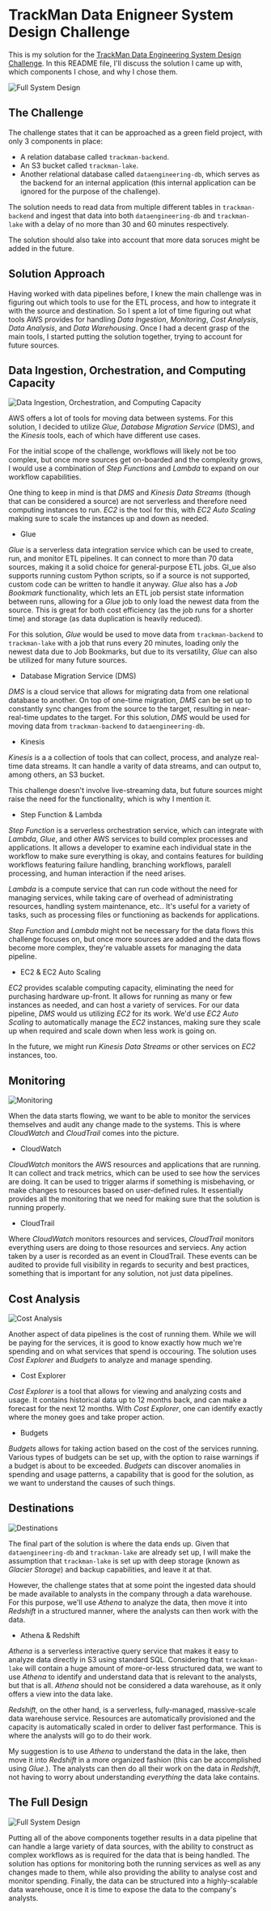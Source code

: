 # TrackMan Data Enigneer System Design Challenge

This is my solution for the [TrackMan Data Engineering System Design Challenge](http://designchallenge.trackmandata.com/). In this README file, I'll discuss the solution I came up with, which components I chose, and why I chose them.

![Full System Design](/images/01_Design_Full.jpg)

## The Challenge

The challenge states that it can be approached as a green field project, with only 3 components in place:

* A relation database called `trackman-backend`.
* An S3 bucket called `trackman-lake`.
* Another relational database called `dataengineering-db`, which serves as the backend for an internal application (this internal application can be ignored for the purpose of the challenge).

The solution needs to read data from multiple different tables in `trackman-backend` and ingest that data into both `dataengineering-db` and `trackman-lake` with a delay of no more than 30 and 60 minutes respectively.

The solution should also take into account that more data soruces might be added in the future.

## Solution Approach

Having worked with data pipelines before, I knew the main challenge was in figuring out which tools to use for the ETL process, and how to integrate it with the source and destination. So I spent a lot of time figuring out what tools AWS provides for handling _Data Ingestion_, _Monitoring_, _Cost Analysis_, _Data Analysis_, and _Data Warehousing_. Once I had a decent grasp of the main tools, I started putting the solution together, trying to account for future sources.

## Data Ingestion, Orchestration, and Computing Capacity

![Data Ingestion, Orchestration, and Computing Capacity](/images/02_Ingestion_Orchestration_Computing.jpg)

AWS offers a lot of tools for moving data between systems. For this solution, I decided to utilize _Glue_, _Database Migration Service_ (DMS), and the _Kinesis_ tools, each of which have different use cases.

For the initial scope of the challenge, workflows will likely not be too complex, but once more sources get on-boarded and the complexity grows, I would use a combination of _Step Functions_ and _Lambda_ to expand on our workflow capabilities.

One thing to keep in mind is that _DMS_ and _Kinesis Data Streams_ (though that can be considered a source) are not serverless and therefore need computing instances to run. _EC2_ is the tool for this, with _EC2 Auto Scaling_ making sure to scale the instances up and down as needed.

* Glue

_Glue_ is a serverless data integration service which can be used to create, run, and monitor ETL pipelines. It can connect to more than 70 data sources, making it a solid choice for general-purpose ETL jobs. Gl_ue also supports running custom Python scripts, so if a source is not supported, custom code can be written to handle it anyway. _Glue_ also has a _Job Bookmark_ functionality, which lets an ETL job persist state information between runs, allowing for a _Glue_ job to only load the newest data from the source. This is great for both cost efficiency (as the job runs for a shorter time) and storage (as data duplication is heavily reduced).

For this solution, _Glue_ would be used to move data from `trackman-backend` to `trackman-lake` with a job that runs every 20 minutes, loading only the newest data due to Job Bookmarks, but due to its versatility, _Glue_ can also be utilized for many future sources.

* Database Migration Service (DMS)

_DMS_ is a cloud service that allows for migrating data from one relational database to another. On top of one-time migration, _DMS_ can be set up to constantly sync changes from the source to the target, resulting in near-real-time updates to the target. For this solution, _DMS_ would be used for moving data from `trackman-backend` to `dataengineering-db`.

* Kinesis

_Kinesis_ is a a collection of tools that can collect, process, and analyze real-time data streams. It can handle a varity of data streams, and can output to, among others, an S3 bucket.

This challenge doesn't involve live-streaming data, but future sources might raise the need for the functionality, which is why I mention it.

* Step Function & Lambda

_Step Function_ is a serverless orchestration service, which can integrate with _Lambda_, _Glue_, and other AWS services to build complex processes and applications. It allows a developer to examine each individual state in the workflow to make sure everything is okay, and contains features for building workflows featuring failure handling, branching workflows, paralell processing, and human interaction if the need arises.

_Lambda_ is a compute service that can run code without the need for managing services, while taking care of overhead of administrating resources, handling system maintenance, etc.. It's useful for a variety of tasks, such as processing files or functioning as backends for applications.

_Step Function_ and _Lambda_ might not be necessary for the data flows this challenge focuses on, but once more sources are added and the data flows become more complex, they're valuable assets for managing the data pipeline.

* EC2 & EC2 Auto Scaling

_EC2_ provides scalable computing capacity, eliminating the need for purchasing hardware up-front. It allows for running as many or few instances as needed, and can host a variety of services. For our data pipeline, _DMS_ would us utilizing _EC2_ for its work. We'd use _EC2 Auto Scaling_ to automatically manage the _EC2_ instances, making sure they scale up when required and scale down when less work is going on.

In the future, we might run _Kinesis Data Streams_ or other services on _EC2_ instances, too.

## Monitoring

![Monitoring](/images/03_Monitoring.jpg)

When the data starts flowing, we want to be able to monitor the services themselves and audit any change made to the systems. This is where _CloudWatch_ and _CloudTrail_ comes into the picture.

* CloudWatch

_CloudWatch_ monitors the AWS resources and applications that are running. It can collect and track metrics, which can be used to see how the services are doing. It can be used to trigger alarms if something is misbehaving, or make changes to resources based on user-defined rules. It essentially provides all the monitoring that we need for making sure that the solution is running properly.

* CloudTrail

Where _CloudWatch_ monitors resources and services, _CloudTrail_ monitors everything users are doing to those resources and serviecs. Any action taken by a user is recorded as an event in CloudTrail. These events can be audited to provide full visibility in regards to security and best practices, something that is important for any solution, not just data pipelines.

## Cost Analysis

![Cost Analysis](/images/04_Cost_Analysis.jpg)

Another aspect of data pipelines is the cost of running them. While we will be paying for the services, it is good to know exactly how much we're spending and on what services that spend is occouring. The solution uses _Cost Explorer_ and _Budgets_ to analyze and manage spending.

* Cost Explorer

_Cost Explorer_ is a tool that allows for viewing and analyzing costs and usage. It contains historical data up to 12 months back, and can make a forecast for the next 12 months. With _Cost Explorer_, one can identify exactly where the money goes and take proper action.

* Budgets

_Budgets_ allows for taking action based on the cost of the services running. Various types of budgets can be set up, with the option to raise warnings if a budget is about to be exceeded. _Budgets_ can discover anomalies in spending and usage patterns, a capability that is good for the solution, as we want to understand the causes of such things.

## Destinations

![Destinations](/images/05_Destinations.jpg)

The final part of the solution is where the data ends up. Given that `dataengineering-db` and `trackman-lake` are already set up, I will make the assumption that `trackman-lake` is set up with deep storage (known as _Glacier Storage_) and backup capabilities, and leave it at that.

However, the challenge states that at some point the ingested data should be made available to analysts in the company through a data warehouse. For this purpose, we'll use _Athena_ to analyze the data, then move it into _Redshift_ in a structured manner, where the analysts can then work with the data.

* Athena & Redshift

_Athena_ is a serverless interactive query service that makes it easy to analyze data directly in S3 using standard SQL. Considering that `trackman-lake` will contain a huge amount of more-or-less structured data, we want to use _Athena_ to identify and understand data that is relevant to the analysts, but that is all. _Athena_ should not be considered a data warehouse, as it only offers a view into the data lake.

_Redshift_, on the other hand, is a serverless, fully-managed, massive-scale data warehouse service. Resources are automatically provisioned and the capacity is automatically scaled in order to deliver fast performance. This is where the analysts will go to do their work.

My suggestion is to use _Athena_ to understand the data in the lake, then move it into _Redshift_ in a more organized fashion (this can be accomplished using _Glue_.). The analysts can then do all their work on the data in _Redshift_, not having to worry about understanding _everything_ the data lake contains.

## The Full Design

![Full System Design](/images/01_Design_Full.jpg)

Putting all of the above components together results in a data pipeline that can handle a large variety of data sources, with the ability to construct as complex workflows as is required for the data that is being handled. The solution has options for monitoring both the running services as well as any changes made to them, while also providing the ability to analyse cost and monitor spending. Finally, the data can be structured into a highly-scalable data warehouse, once it is time to expose the data to the company's analysts.